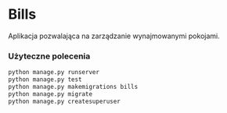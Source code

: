 # Bills
Aplikacja pozwalająca na zarządzanie wynajmowanymi pokojami.

### Użyteczne polecenia

```bash
python manage.py runserver
python manage.py test
python manage.py makemigrations bills
python manage.py migrate
python manage.py createsuperuser
````
